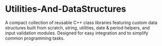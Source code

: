 # Utilities-And-DataStructures
A compact collection of reusable C++ class libraries featuring custom data structures built from scratch, string, utilities, date &amp; period helpers, and input validation modules. Designed for easy integration and to simplify common programming tasks.
